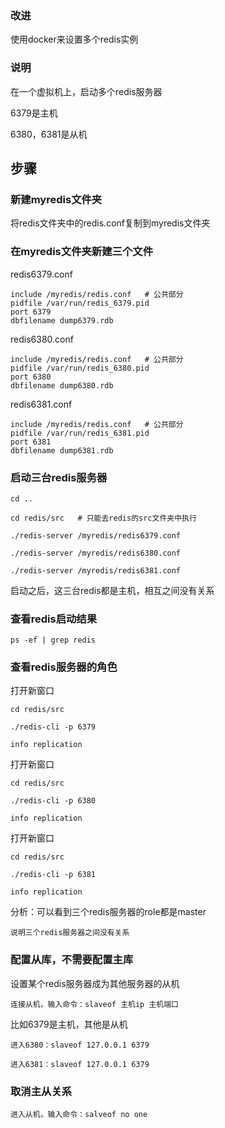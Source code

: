 ### 改进

使用docker来设置多个redis实例

### 说明

在一个虚拟机上，启动多个redis服务器

6379是主机

6380，6381是从机

## 步骤

### 新建myredis文件夹

将redis文件夹中的redis.conf复制到myredis文件夹

### 在myredis文件夹新建三个文件

redis6379.conf

    include /myredis/redis.conf   # 公共部分
    pidfile /var/run/redis_6379.pid 
    port 6379
    dbfilename dump6379.rdb

redis6380.conf

    include /myredis/redis.conf   # 公共部分
    pidfile /var/run/redis_6380.pid 
    port 6380
    dbfilename dump6380.rdb

redis6381.conf

    include /myredis/redis.conf   # 公共部分
    pidfile /var/run/redis_6381.pid 
    port 6381
    dbfilename dump6381.rdb

### 启动三台redis服务器

    cd ..

    cd redis/src   # 只能去redis的src文件夹中执行

    ./redis-server /myredis/redis6379.conf

    ./redis-server /myredis/redis6380.conf

    ./redis-server /myredis/redis6381.conf

启动之后，这三台redis都是主机，相互之间没有关系

### 查看redis启动结果

    ps -ef | grep redis

### 查看redis服务器的角色

打开新窗口

    cd redis/src

    ./redis-cli -p 6379

    info replication

打开新窗口

    cd redis/src

    ./redis-cli -p 6380

    info replication

打开新窗口

    cd redis/src

    ./redis-cli -p 6381

    info replication

分析：可以看到三个redis服务器的role都是master

    说明三个redis服务器之间没有关系

### 配置从库，不需要配置主库

设置某个redis服务器成为其他服务器的从机

    连接从机，输入命令：slaveof 主机ip 主机端口

比如6379是主机，其他是从机

    进入6380：slaveof 127.0.0.1 6379

    进入6381：slaveof 127.0.0.1 6379

### 取消主从关系

    进入从机，输入命令：salveof no one
